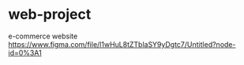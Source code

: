 # web-project
e-commerce website  
https://www.figma.com/file/l1wHuL8tZTblaSY9yDgtc7/Untitled?node-id=0%3A1
